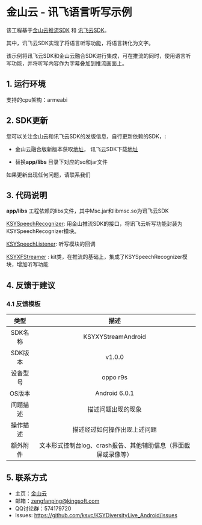 # 金山云 - 讯飞语言听写示例



 该工程基于[金山云推流SDK](https://github.com/ksvc/KSYLive_Android) 和 [讯飞云SDK](http://www.xfyun.cn/)。

其中，讯飞云SDK实现了将语言听写功能，将语言转化为文字。

该示例将讯飞云SDK和金山云融合SDK进行集成，可在推流的同时，使用语言听写功能，并将听写内容作为字幕叠加到推流画面上。



## 1. 运行环境

支持的cpu架构：armeabi

## 2. SDK更新

 您可以关注金山云和讯飞云SDK的发版信息，自行更新依赖的SDK，:

- 金山云融合版新版本获取[地址](https://github.com/ksvc/KSYLive_Android/releases)， 讯飞云SDK下载[地址](http://www.xfyun.cn/sdk/dispatcher)


- 替换**app/libs** 目录下对应的so和jar文件

 如果更新出现任何问题，请联系我们

## 3. 代码说明

**app/libs** 工程依赖的libs文件，其中Msc.jar和libmsc.so为讯飞云SDK

[KSYSpeechRecognizer](app/src/main/java/com/ksyun/media/xfyun/demo/kit/KSYSpeechRecognizer.java): 用金山推流SDK的接口，将讯飞云听写功能封装为KSYSpeechRecognizer模块。

[KSYSpeechListener](app/src/main/java/com/ksyun/media/xfyun/demo/kit/KSYSpeechListener.java): 听写模块的回调

[KSYXFStreamer](app/src/main/java/com/ksyun/media/xfyun/demo/kit/KSYXFStreamer.java) : kit类，在推流的基础上，集成了KSYSpeechRecognizer模块，增加听写功能

## 4. 反馈于建议

### 4.1 反馈模板

|  类型   |                 描述                  |
| :---: | :---------------------------------: |
| SDK名称 |         KSYXYStreamAndroid          |
| SDK版本 |               v1.0.0                |
| 设备型号  |              oppo r9s               |
| OS版本  |            Android 6.0.1            |
| 问题描述  |              描述问题出现的现象              |
| 操作描述  |           描述经过如何操作出现上述问题            |
| 额外附件  | 文本形式控制台log、crash报告、其他辅助信息（界面截屏或录像等） |

## 5. 联系方式

- 主页：[金山云](http://v.ksyun.com)
- 邮箱：<zengfanping@kingsoft.com>
- QQ讨论群：574179720
- Issues: <https://github.com/ksvc/KSYDiversityLive_Android/issues>

[KSYLive_Android]:https://github.com/ksvc/KSYLive_Android
